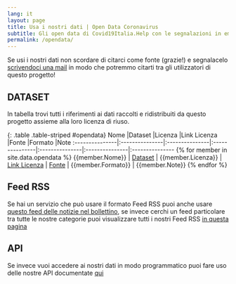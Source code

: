 ```yaml
---
lang: it
layout: page
title: Usa i nostri dati | Open Data Coronavirus 
subtitle: Gli open data di Covid19Italia.Help con le segnalazioni in emergenza coronavirus da riutilizzare
permalink: /opendata/
---
```


Se usi i nostri dati non scordare di citarci come fonte (grazie!) e segnalacelo [scrivendoci una mail](mailto:covid19ita@gmail.com) in modo che potremmo citarti tra gli utilizzatori di questo progetto!

## DATASET 
In tabella trovi tutti i riferimenti ai dati raccolti e ridistribuiti da questo progetto assieme alla loro licenza di riuso.

{: .table .table-striped #opendata}
Nome            |Dataset         |Licenza         |Link Licenza    |Fonte           |Formato         |Note
:---------------|:---------------|:---------------|:---------------|:---------------|:---------------|:---------------
{% for member in site.data.opendata %} {{member.Nome}} | [Dataset]({{member.Dataset}}) | {{member.Licenza}} | [Link Licenza]({{member.Linklicenza}}) | [Fonte]({{member.Fonte}}) | {{member.Formato}} | {{member.Note}}
{% endfor %}

## Feed RSS
Se hai un servizio che può usare il formato Feed RSS puoi anche usare [questo feed delle notizie nel bollettino](https://script.google.com/macros/s/AKfycbxTuPFn9ePZOhI7et2f8nSPjkjlhd9zqHth9sOVYRZ6Va09zmE/exec), se invece cerchi un feed particolare tra tutte le nostre categorie puoi visualizzare tutti i nostri Feed RSS [in questa pagina](/rss)


## API
Se invece vuoi accedere ai nostri dati in modo programmatico puoi fare uso delle nostre API documentate [qui](https://github.com/emergenzeHack/covid19italia_api/wiki)
